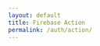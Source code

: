 ```yaml
---
layout: default
title: Firebase Action
permalink: /auth/action/
---
```


<script type="module">
  const params = new URLSearchParams(window.location.search);
  const mode = params.get("mode");

  if (mode === "verifyEmail") {
    window.location.href = "/verify-email.html" + window.location.search;
  } else if (mode === "resetPassword") {
    window.location.href = "/reset-password.html" + window.location.search;
  } else {
    document.body.innerHTML = "<h2>Invalid action</h2>";
  }
</script>
